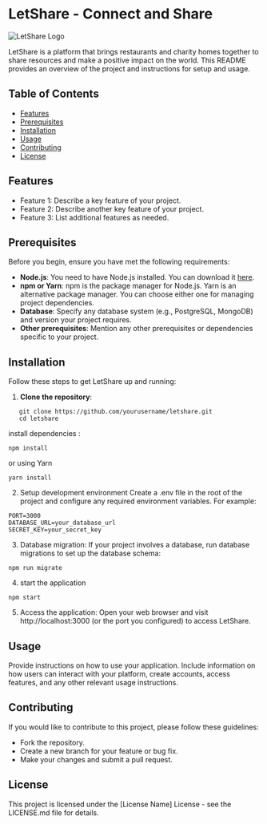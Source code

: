 # LetShare - Connect and Share

![LetShare Logo](path_to_your_logo.png)

LetShare is a platform that brings restaurants and charity homes together to share resources and make a positive impact on the world. This README provides an overview of the project and instructions for setup and usage.

## Table of Contents
- [Features](#features)
- [Prerequisites](#prerequisites)
- [Installation](#installation)
- [Usage](#usage)
- [Contributing](#contributing)
- [License](#license)

## Features
- Feature 1: Describe a key feature of your project.
- Feature 2: Describe another key feature of your project.
- Feature 3: List additional features as needed.

## Prerequisites
Before you begin, ensure you have met the following requirements:
- **Node.js**: You need to have Node.js installed. You can download it [here](https://nodejs.org/).
- **npm or Yarn**: npm is the package manager for Node.js. Yarn is an alternative package manager. You can choose either one for managing project dependencies.
- **Database**: Specify any database system (e.g., PostgreSQL, MongoDB) and version your project requires.
- **Other prerequisites**: Mention any other prerequisites or dependencies specific to your project.

## Installation
Follow these steps to get LetShare up and running:

1. **Clone the repository**:
``````
   git clone https://github.com/yourusername/letshare.git
   cd letshare
``````

install dependencies :
``````
npm install
``````
or using Yarn 
``````
yarn install
``````

2. Setup development environment
Create a .env file in the root of the project and configure any required environment variables. For example:
``````
PORT=3000
DATABASE_URL=your_database_url
SECRET_KEY=your_secret_key

``````

3. Database migration:
If your project involves a database, run database migrations to set up the database schema:
``````
npm run migrate
``````

4.  start the application
``````
npm start
``````

5. Access the application:
Open your web browser and visit http://localhost:3000 (or the port you configured) to access LetShare.

## Usage
Provide instructions on how to use your application. Include information on how users can interact with your platform, create accounts, access features, and any other relevant usage instructions.

## Contributing
If you would like to contribute to this project, please follow these guidelines:
* Fork the repository.
* Create a new branch for your feature or bug fix.
* Make your changes and submit a pull request.

## License
This project is licensed under the [License Name] License - see the LICENSE.md file for details.